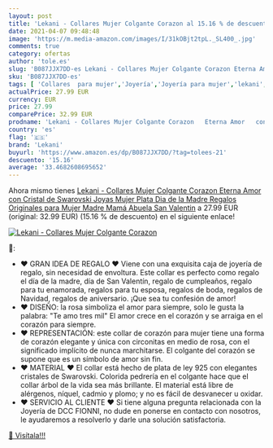 ```yaml
---
layout: post
title: 'Lekani - Collares Mujer Colgante Corazon al 15.16 % de descuento'
date: 2021-04-07 09:48:48
image: 'https://m.media-amazon.com/images/I/31kOBjt2tpL._SL400_.jpg'
comments: true
category: ofertas
author: 'tole.es'
slug: 'B087JJX7DD-es Lekani - Collares Mujer Colgante Corazon Eterna Amor con...'
sku: 'B087JJX7DD-es'
tags: [ 'Collares  para mujer','Joyería','Joyería para mujer','lekani','swarovski', ]
actualPrice: 27.99 EUR
currency: EUR
price: 27.99
comparePrice: 32.99 EUR
prodname: 'Lekani - Collares Mujer Colgante Corazon   Eterna Amor   con Cristal de Swarovski Joyas Mujer Plata Dia de la Madre Regalos Originales para Mujer Madre Mamá Abuela San Valentin'
country: 'es'
flag: '🇪🇸'
brand: 'Lekani'
buyurl: 'https://www.amazon.es/dp/B087JJX7DD/?tag=tolees-21'
descuento: '15.16'
average: '33.4682608695652'
---
```


Ahora mismo tienes [Lekani - Collares Mujer Colgante Corazon   Eterna Amor   con Cristal de Swarovski Joyas Mujer Plata Dia de la Madre Regalos Originales para Mujer Madre Mamá Abuela San Valentin](https://www.amazon.es/dp/B087JJX7DD/?tag=tolees-21) a 27.99 EUR (original: 32.99 EUR) (15.16 %  de descuento) en el siguiente enlace!

[![Lekani - Collares Mujer Colgante Corazon](https://m.media-amazon.com/images/I/31kOBjt2tpL._SL400_.jpg)](https://www.amazon.es/dp/B087JJX7DD/?tag=tolees-21)

🔎:

- ♥ GRAN IDEA DE REGALO ♥ Viene con una exquisita caja de joyería de regalo, sin necesidad de envoltura. Este collar es perfecto como regalo el día de la madre, día de San Valentín, regalo de cumpleaños, regalo para tu enamorada, regalos para tu esposa, regalos de boda, regalos de Navidad, regalos de aniversario. ¡Que sea tu confesión de amor!
- ❤ DISEÑO: la rosa simboliza el amor para siempre, solo le gusta la palabra: "Te amo tres mil" El amor crece en el corazón y se arraiga en el corazón para siempre.
- ❤ REPRESENTACIÓN: este collar de corazón para mujer tiene una forma de corazón elegante y única con circonitas en medio de rosa, con el significado implícito de nunca marchitarse. El colgante del corazón se supone que es un símbolo de amor sin fin.
- ♥ MATERIAL ♥ El collar está hecho de plata de ley 925 con elegantes cristales de Swarovski. Colorida pedrería en el colgante hace que el collar árbol de la vida sea más brillante. El material está libre de alérgenos, níquel, cadmio y plomo; y no es fácil de desvanecer u oxidar.
- ♥ SERVICIO AL CLIENTE ♥ Si tiene alguna pregunta relacionada con la Joyería de DCC FIONNI, no dude en ponerse en contacto con nosotros, le ayudaremos a resolverlo y darle una solución satisfactoria.

[🛒 Visítala!!!](https://www.amazon.es/dp/B087JJX7DD/?tag=tolees-21)
